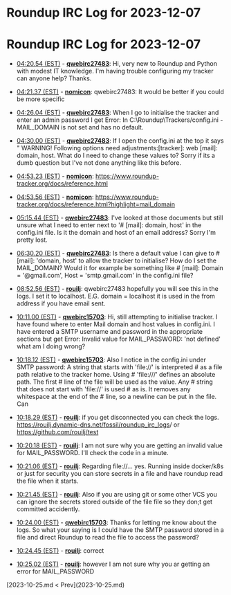 # Roundup IRC Log for 2023-12-07 #
# Roundup IRC Log for 2023-12-07
* <a href="#04:20.54" id="04:20.54">04:20.54 (EST)</a> - __[qwebirc27483](https://github.com/qwebirc27483)__: Hi, very new to Roundup and Python with modest IT knowledge. I'm having trouble configuring my tracker can anyone help? Thanks.

* <a href="#04:21.37" id="04:21.37">04:21.37 (EST)</a> - __[nomicon](https://github.com/nomicon)__: qwebirc27483: It would be better if you could be more specific

* <a href="#04:26.04" id="04:26.04">04:26.04 (EST)</a> - __[qwebirc27483](https://github.com/qwebirc27483)__: When I go to initialise the tracker and enter an admin password I get Error: In C:\Roundup\Trackers/config.ini - MAIL_DOMAIN is not set and has no default.

* <a href="#04:30.00" id="04:30.00">04:30.00 (EST)</a> - __[qwebirc27483](https://github.com/qwebirc27483)__: If I open the config.ini at the top it says " WARNING! Following options need adjustments:[tracker]: web [mail]: domain, host. What do I need to change these values to? Sorry if its a dumb question but I've not done anything like this before.

* <a href="#04:53.23" id="04:53.23">04:53.23 (EST)</a> - __[nomicon](https://github.com/nomicon)__: <https://www.roundup-tracker.org/docs/reference.html>
* <a href="#04:53.56" id="04:53.56">04:53.56 (EST)</a> - __[nomicon](https://github.com/nomicon)__: <https://www.roundup-tracker.org/docs/reference.html?highlight=mail_domain>

* <a href="#05:15.44" id="05:15.44">05:15.44 (EST)</a> - __[qwebirc27483](https://github.com/qwebirc27483)__: I've looked at those documents but still unsure what I need to enter next to '#  [mail]: domain, host' in the config.ini file. Is it the domain and host of an email address? Sorry I'm pretty lost.

* <a href="#06:30.20" id="06:30.20">06:30.20 (EST)</a> - __[qwebirc27483](https://github.com/qwebirc27483)__: Is there a default value I can give to #  [mail]: 'domain, host' to allow the tracker to initialise? How do I set the MAIL_DOMAIN? Would it for example be something like  #  [mail]: Domain = '@gmail.com', Host = 'smtp.gmail.com' in the config.ini file?

* <a href="#08:52.56" id="08:52.56">08:52.56 (EST)</a> - __[rouilj](https://github.com/rouilj)__: qwebirc27483 hopefully you will see this in the logs. I set it to localhost. E.G. domain = localhost  it is used in the from address if you have email sent.

* <a href="#10:11.00" id="10:11.00">10:11.00 (EST)</a> - __[qwebirc15703](https://github.com/qwebirc15703)__: Hi, still attempting to initialise tracker. I have found where to enter Mail domain and host values in config.ini. I have entered a SMTP username and password in the appropriate sections but get Error: Invalid value for MAIL_PASSWORD: 'not defined' what am I doing wrong?

* <a href="#10:18.12" id="10:18.12">10:18.12 (EST)</a> - __[qwebirc15703](https://github.com/qwebirc15703)__: Also I notice in the config.ini under SMTP password:  A string that starts with 'file://' is interpreted # as a file path relative to the tracker home. Using # 'file:///' defines an absolute path. The first # line of the file will be used as the value. Any # string that does not start with 'file://' is used # as is. It removes any whitespace at the end of the # line, so a newline can be put in the file. Can
* <a href="#10:18.29" id="10:18.29">10:18.29 (EST)</a> - __[rouilj](https://github.com/rouilj)__: if you get disconnected you can check the logs.  <https://rouilj.dynamic-dns.net/fossil/roundup_irc_logs>/ or <https://github.com/rouilj/test>

* <a href="#10:20.18" id="10:20.18">10:20.18 (EST)</a> - __[rouilj](https://github.com/rouilj)__: I am not sure why you are getting an invalid value for MAIL_PASSWORD. I'll check the code in a minute.

* <a href="#10:21.06" id="10:21.06">10:21.06 (EST)</a> - __[rouilj](https://github.com/rouilj)__: Regarding file://... yes. Running inside docker/k8s or just for security you can store secrets in a file and have roundup read the file when it starts.
* <a href="#10:21.45" id="10:21.45">10:21.45 (EST)</a> - __[rouilj](https://github.com/rouilj)__: Also if you are using git or some other VCS you can ignore the secrets stored outside of the file file so they don;t get committed accidently.

* <a href="#10:24.00" id="10:24.00">10:24.00 (EST)</a> - __[qwebirc15703](https://github.com/qwebirc15703)__: Thanks for letting me know about the logs. So what your saying is I could have the SMTP password stored in a file and direct Roundup to read the file to access the password?

* <a href="#10:24.45" id="10:24.45">10:24.45 (EST)</a> - __[rouilj](https://github.com/rouilj)__: correct
* <a href="#10:25.02" id="10:25.02">10:25.02 (EST)</a> - __[rouilj](https://github.com/rouilj)__: however I am not sure why you ar getting an error for MAIL_PASSWORD

<div class="inpage-footer">
[2023-10-25.md < Prev](2023-10-25.md)
</div>
